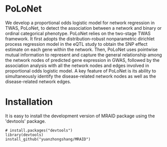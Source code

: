 # PoLoNet
We develop a proportional odds logistic model for network regression in TWAS, PoLoNet, to detect the association between a network and binary or ordinal categorical phenotype. PoLoNet relies on the two-stage TWAS framework. It first adopts the distribution-robust nonparametric dirichlet process regression model in the eQTL study to obtain the SNP effect estimate on each gene within the network. Then, PoLoNet uses pointwise mutual information to represent and capture the general relationship among the network nodes of predicted gene expression in GWAS, followed by the association analysis with all the network nodes and edges involved in proportional odds logistic model. A key feature of PoLoNet is its ability to simultaneously identify the disease-related network nodes as well as the disease-related network edges. 

# Installation
It is easy to install the development version of MRAID package using the 'devtools' package.

`# install.packages("devtools")`  
`library(devtools)`  
`install_github("yuanzhongshang/MRAID")`
